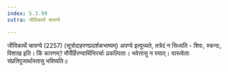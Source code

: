 ```yaml
---
index: 5.3.99
sutra: जीविकार्थे चापण्ये

---
```

 जीविकार्थे चापण्ये (2257) (सूत्रोदाहरणप्रदर्शकभाष्यम्) अपण्ये इत्युच्यते, तत्रेदं न सिध्यति - शिवः, स्कन्दः, विशाख इति। किं कारणम्? मौर्यैर्हिरण्यार्थिभिरर्चाः प्रकल्पिताः। भवेत्तासु न स्यात्। यास्त्वेताः संप्रतिपूजार्थास्तासु भविष्यति॥ 